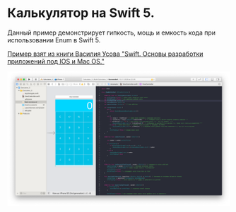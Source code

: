 # Калькулятор на Swift 5. 
Данный пример демонстрирует гипкость, мощь и емкость кода при использовании Enum в Swift 5. 

[Пример взят из книги Василия Усова "Swift. Основы разработки приложений под IOS и Mac OS."](https://swiftme.ru/product-category/books/)

![](https://github.com/chuviy/Calculator/blob/master/Calculator_3/Assets.xcassets/AppIcon.appiconset/Calculator.png?raw=true)
 
